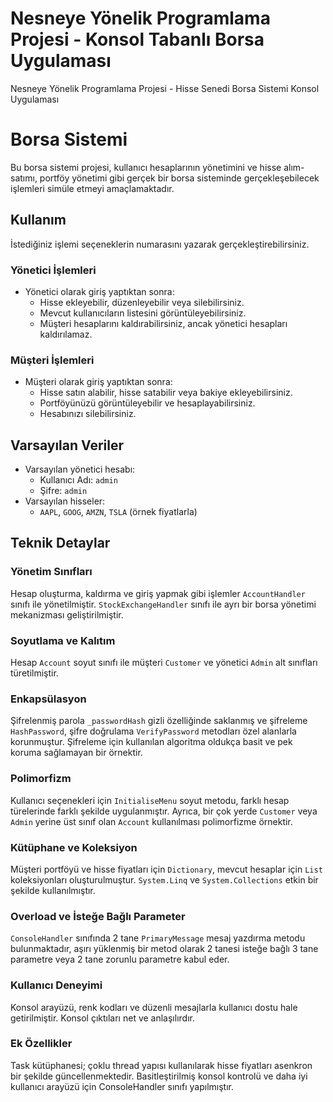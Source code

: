 # Nesneye Yönelik Programlama Projesi - Konsol Tabanlı Borsa Uygulaması
Nesneye Yönelik Programlama Projesi - Hisse Senedi Borsa Sistemi Konsol Uygulaması

# Borsa Sistemi
Bu borsa sistemi projesi, kullanıcı hesaplarının yönetimini ve hisse alım-satımı, portföy yönetimi gibi gerçek bir borsa sisteminde gerçekleşebilecek işlemleri simüle etmeyi amaçlamaktadır.

## Kullanım
İstediğiniz işlemi seçeneklerin numarasını yazarak gerçekleştirebilirsiniz.

### Yönetici İşlemleri
- Yönetici olarak giriş yaptıktan sonra:
  - Hisse ekleyebilir, düzenleyebilir veya silebilirsiniz.
  - Mevcut kullanıcıların listesini görüntüleyebilirsiniz.
  - Müşteri hesaplarını kaldırabilirsiniz, ancak yönetici hesapları kaldırılamaz.

### Müşteri İşlemleri
- Müşteri olarak giriş yaptıktan sonra:
  - Hisse satın alabilir, hisse satabilir veya bakiye ekleyebilirsiniz.
  - Portföyünüzü görüntüleyebilir ve hesaplayabilirsiniz.
  - Hesabınızı silebilirsiniz.

## Varsayılan Veriler
- Varsayılan yönetici hesabı:
  - Kullanıcı Adı: `admin`
  - Şifre: `admin`
- Varsayılan hisseler:
  - `AAPL`, `GOOG`, `AMZN`, `TSLA` (örnek fiyatlarla)

## Teknik Detaylar

### Yönetim Sınıfları
Hesap oluşturma, kaldırma ve giriş yapmak gibi işlemler `AccountHandler` sınıfı ile yönetilmiştir.
`StockExchangeHandler` sınıfı ile ayrı bir borsa yönetimi mekanizması geliştirilmiştir.

### Soyutlama ve Kalıtım
Hesap `Account` soyut sınıfı ile müşteri `Customer` ve yönetici `Admin` alt sınıfları türetilmiştir.

### Enkapsülasyon
Şifrelenmiş parola `_passwordHash` gizli özelliğinde saklanmış ve şifreleme `HashPassword`, şifre doğrulama `VerifyPassword` metodları özel alanlarla korunmuştur.
Şifreleme için kullanılan algoritma oldukça basit ve pek koruma sağlamayan bir örnektir.

### Polimorfizm
Kullanıcı seçenekleri için `InitialiseMenu` soyut metodu, farklı hesap türelerinde farklı şekilde uygulanmıştır.
Ayrıca, bir çok yerde `Customer` veya `Admin` yerine üst sınıf olan `Account` kullanılması polimorfizme örnektir.

### Kütüphane ve Koleksiyon
Müşteri portföyü ve hisse fiyatları için `Dictionary`, mevcut hesaplar için `List` koleksiyonları oluşturulmuştur.
`System.Linq` ve `System.Collections` etkin bir şekilde kullanılmıştır.

### Overload ve İsteğe Bağlı Parameter
`ConsoleHandler` sınıfında 2 tane `PrimaryMessage` mesaj yazdırma metodu bulunmaktadır, aşırı yüklenmiş bir metod olarak 2 tanesi isteğe bağlı 3 tane parametre veya 2 tane zorunlu parametre kabul eder.

### Kullanıcı Deneyimi
Konsol arayüzü, renk kodları ve düzenli mesajlarla kullanıcı dostu hale getirilmiştir. Konsol çıktıları net ve anlaşılırdır.

### Ek Özellikler
Task kütüphanesi; çoklu thread yapısı kullanılarak hisse fiyatları asenkron bir şekilde güncellenmektedir.
Basitleştirilmiş konsol kontrolü ve daha iyi kullanıcı arayüzü için ConsoleHandler sınıfı yapılmıştır.
